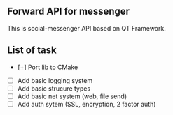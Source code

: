 ## Forward API for messenger

This is social-messenger API based on QT Framework.

## List of task

- [+] Port lib to CMake
- [ ] Add basic logging system 
- [ ] Add basic strucure types
- [ ] Add basic net system (web, file send)
- [ ] Add auth sytem (SSL, encryption, 2 factor auth)
